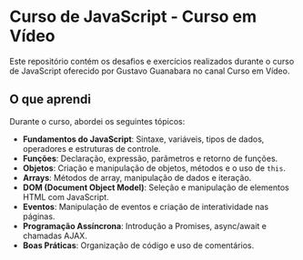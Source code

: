 # Curso de JavaScript - Curso em Vídeo

Este repositório contém os desafios e exercícios realizados durante o curso de JavaScript oferecido por Gustavo Guanabara no canal Curso em Vídeo.

## O que aprendi

Durante o curso, abordei os seguintes tópicos:

- **Fundamentos do JavaScript**: Sintaxe, variáveis, tipos de dados, operadores e estruturas de controle.
- **Funções**: Declaração, expressão, parâmetros e retorno de funções.
- **Objetos**: Criação e manipulação de objetos, métodos e o uso de `this`.
- **Arrays**: Métodos de array, manipulação de dados e iteração.
- **DOM (Document Object Model)**: Seleção e manipulação de elementos HTML com JavaScript.
- **Eventos**: Manipulação de eventos e criação de interatividade nas páginas.
- **Programação Assíncrona**: Introdução a Promises, async/await e chamadas AJAX.
- **Boas Práticas**: Organização de código e uso de comentários.
